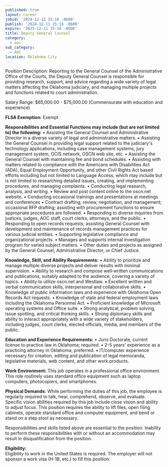 ```yaml
---
published: true
layout: career
jobid: '2024-12-11 15:16 -0600'
publish: '2024-12-11 15:16 -0600'
expire: '2025-12-11 15:16 -0600'
title: Deputy General Counsel
category:
  - aoc
sub_category:
  - AOC
location: Oklahoma City
---
```

Position Description:
Reporting to the General Counsel of the Administrative Office of the Courts, the Deputy General Counsel is responsible for providing research, support, and advice regarding a wide variety of legal matters affecting the Oklahoma judiciary, and managing multiple projects and functions related to court administration. 

Salary Range: $65,000.00 - $75,000.00 (Commensurate with education and experience)

**FLSA Exemption:** Exempt

**Responsibilities and Essential Functions may include (but are not limited to) the following:**
•	Assisting the General Counsel and Administrative Director in a diverse variety of legal and administrative matters.
•	Assisting the General Counsel in providing legal support related to the judiciary's technology applications, including case management systems, jury management system, OCIS network, OSCN web site, etc.
•	Assisting the General Counsel with maintaining fee and bond schedules.
•	Assisting with matters related to compliance with the Americans with Disabilities Act (ADA), Equal Employment Opportunity, and other Civil Rights Act based efforts including but not limited to Language Access, which may include but is not limited to researching detailed issues, creating, and implementing procedures, and managing complaints.
•	Conducting legal research, analysis, and writing.
•	Review and post content online to the oscn.net website.
•	Conducting occasional trainings and presentations at meetings and conferences
•	Contract drafting, review, negotiation, and management; occasional RFP drafting; assisting with procurement functions to ensure appropriate procedures are followed.
•	Responding to diverse inquiries from justices, judges, AOC staff, court clerks, attorneys, and the public.
•	Responding to open records requests; assisting General Counsel with development and maintenance of records management practices for various judicial entities.
•	Supporting legislative compliance and organizational projects.
•	Manages and supports internal investigation program for varied subject matters. 
•	Other duties and projects as assigned by the General Counsel, Administrative Director, or Chief Justice.

**Knowledge, Skill, and Ability Requirements:**
•	Ability to prioritize and manage multiple diverse projects and deliver results with minimal supervision.
•	Ability to research and compose well‐written communications and publications, suitably adapted to the audience, covering a variety of topics.
•	Ability to utilize oscn.net and Westlaw.
•	Excellent written and verbal communication skills, interpersonal and collaborative skills.
•	Knowledge of public information laws and experience with Oklahoma Open Records Act requests.
•	Knowledge of state and federal employment laws including the Oklahoma Personnel Act.
•	Proficient knowledge of Microsoft operating systems and Office suite.
•	Strong analytical, problem solving, issue spotting, and critical thinking skills.
•	Strong diplomacy skills and ability to interact appropriately with a wide variety of stakeholders, including judges, court clerks, elected officials, media, and members of the public.

**Education and Experience Requirements:**
•	Juris Doctorate, current license to practice law in Oklahoma; required.
•	2-5 years' experience as a practicing attorney in Oklahoma; preferred.
•	IT/computer experience necessary for creation, editing and publication of legal memoranda, legislative materials, web content, and other work products.

**Work Environment:**
This job operates in a professional office environment. This role routinely uses standard office equipment such as laptop computers, photocopiers, and smartphones. 

**Physical Demands:**
While performing the duties of this job, the employee is regularly required to talk, hear, comprehend, observe, and evaluate. Specific vision abilities required by this job include close vision and ability to adjust focus. This position requires the ability to lift files, open filing cabinets, operate standard office and computer equipment, and bend or stand on a step stool as necessary. 

Responsibilities and skills listed above are essential to the position. Inability to perform these responsibilities with or without an accommodation may result in disqualification from the position. 

**Eligibility:**  
Eligibility to work in the United States is required. The employer will not sponsor a work visa (H-1B, etc.) to fill this position.

